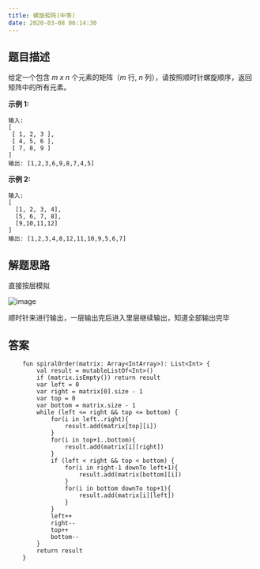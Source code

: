 ```yaml
---
title: 螺旋矩阵(中等)
date: 2020-03-08 06:14:30
---
```

## 题目描述

给定一个包含 *m x n* 个元素的矩阵（*m* 行, *n* 列），请按照顺时针螺旋顺序，返回矩阵中的所有元素。

**示例 1:**


```
输入:
[
 [ 1, 2, 3 ],
 [ 4, 5, 6 ],
 [ 7, 8, 9 ]
]
输出: [1,2,3,6,9,8,7,4,5]
```

**示例 2:**


```
输入:
[
  [1, 2, 3, 4],
  [5, 6, 7, 8],
  [9,10,11,12]
]
输出: [1,2,3,4,8,12,11,10,9,5,6,7]
```

## 解题思路

直接按层模拟

![image](https://user-images.githubusercontent.com/30992818/72047846-6a00c380-32f6-11ea-9f99-cd266565ad32.png)


顺时针来进行输出，一层输出完后进入里层继续输出，知道全部输出完毕

## 答案


```
    fun spiralOrder(matrix: Array<IntArray>): List<Int> {
        val result = mutableListOf<Int>()
        if (matrix.isEmpty()) return result
        var left = 0
        var right = matrix[0].size - 1
        var top = 0
        var bottom = matrix.size - 1
        while (left <= right && top <= bottom) {
            for(i in left..right){
                result.add(matrix[top][i])
            }
            for(i in top+1..bottom){
                result.add(matrix[i][right])
            }
            if (left < right && top < bottom) {
                for(i in right-1 downTo left+1){
                    result.add(matrix[bottom][i])
                }
                for(i in bottom downTo top+1){
                    result.add(matrix[i][left])
                }
            }
            left++
            right--
            top++
            bottom--
        }
        return result
    }
```
